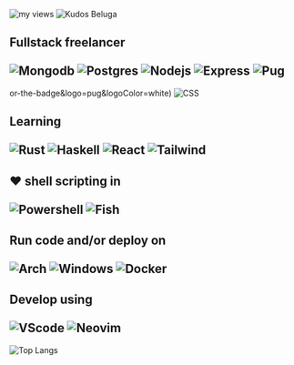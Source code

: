 ![my views](https://komarev.com/ghpvc/?username=kudostoy0u)
![Kudos Beluga](https://imgshare.io/images/2021/05/19/_3dtext2gif_hlvqqwijocae.gif)
## Fullstack freelancer <br><br>![Mongodb](https://img.shields.io/badge/MongoDB-4EA94B?style=for-the-badge&logo=mongodb&logoColor=white) ![Postgres](https://img.shields.io/badge/PostgreSQL-316192?style=for-the-badge&logo=postgresql&logoColor=white) ![Nodejs](https://img.shields.io/badge/Node.js-43853D?style=for-the-badge&logo=node.js&logoColor=white) ![Express](https://img.shields.io/badge/Express.js-404D59?style=for-the-badge&logo=express&logoColor=white) ![Pug](https://img.shields.io/badge/pug-964B00?style=style-for-the-badge)

or-the-badge&logo=pug&logoColor=white) ![CSS](https://img.shields.io/badge/CSS3-1572B6?style=for-the-badge&logo=css3&logoColor=white)
## Learning <br><br>![Rust](https://img.shields.io/badge/Rust-000000?style=for-the-badge&logo=rust&logoColor=white) ![Haskell](https://img.shields.io/badge/Haskell-430098?style=for-the-badge&logo=haskell&logoColor=white) ![React](https://img.shields.io/badge/React-20232A?style=for-the-badge&logo=react&logoColor=61DAFB) ![Tailwind](https://img.shields.io/badge/Tailwind_CSS-38B2AC?style=for-the-badge&logo=tailwind-css&logoColor=white)
## ❤️ shell scripting in <br><br>![Powershell](https://img.shields.io/badge/powershell-0081CB?style=for-the-badge&logo=powershell&logoColor=white) ![Fish](https://img.shields.io/badge/Fish-ED8B00?style=for-the-badge&logo=gnu-bash&logoColor=white)
## Run code and/or deploy on<br><br>![Arch](https://img.shields.io/badge/Arch_Linux-1793D1?style=for-the-badge&logo=arch-linux&logoColor=white) ![Windows](https://img.shields.io/badge/Windows%20Insider-0078D6?style=for-the-badge&logo=windows&logoColor=white) ![Docker](https://img.shields.io/badge/Docker-3498DB?style=for-the-badge&logo=docker&logoColor=white)
## Develop using<br><br>![VScode](https://img.shields.io/badge/VScode-0089D6?style=for-the-badge&logo=visual-studio-code&logoColor=white) ![Neovim](https://img.shields.io/badge/Neovim-006400?style=for-the-badge&logo=neovim&logoColor=white)

![Top Langs](https://github-readme-stats.vercel.app/api/top-langs/?username=kudostoy0u)
